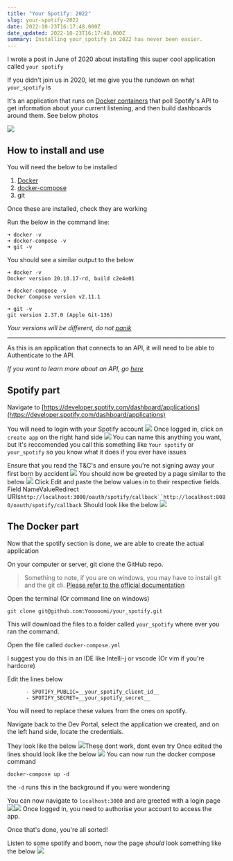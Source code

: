 ```yaml
---
title: "Your Spotify: 2022"
slug: your-spotify-2022
date: 2022-10-23T16:17:48.000Z
date_updated: 2022-10-23T16:17:48.000Z
summary: Installing your_spotify in 2022 has never been easier.
---
```


I wrote a post in June of 2020 about installing this super cool application called `your spotify`

If you didn't join us in 2020, let me give you the rundown on what `your_spotify` is

It's an application that runs on [Docker containers](https://www.docker.com) that poll Spotify's API to get information about your current listening, and then build dashboards around them. See below photos

![](https://user-images.githubusercontent.com/17204739/154752226-c2215a51-e20e-4ade-ac63-42c5abb25240.png)

## How to install and use

You will need the below to be installed

1. [Docker](https://docs.docker.com/engine/install/)
2. [docker-compose](https://docs.docker.com/compose/install/)
3. git

Once these are installed, check they are working

Run the below in the command line:

    ➜ docker -v
    ➜ docker-compose -v
    ➜ git -v

You should see a similar output to the below

    ➜ docker -v
    Docker version 20.10.17-rd, build c2e4e01

    ➜ docker-compose -v
    Docker Compose version v2.11.1

    ➜ git -v
    git version 2.37.0 (Apple Git-136)

*Your versions will be different, do not [panik](https://warehouse-camo.ingress.cmh1.psfhosted.org/2e5d6f776534fb7359fe412019743be199f86e6a/68747470733a2f2f692e696d6775722e636f6d2f426a4b5445386d2e6a706567)*

---

As this is an application that connects to an API, it will need to be able to Authenticate to the API.

*If you want to learn more about an API, go [here](https://www.mulesoft.com/resources/api/what-is-an-api)*

## Spotify part

Navigate to [https://developer.spotify.com/dashboard/applications](https://developer.spotify.com/dashboard/applications)

You will need to login with your Spotify account
![](__GHOST_URL__/content/images/2022/10/image.png)
Once logged in, click on `create app` on the right hand side
![](__GHOST_URL__/content/images/2022/10/image-1.png)
You can name this anything you want, but it's reccomended you call this something like `Your spotify` or `your_spotify` so you know what it does if you ever have issues

Ensure that you read the T&C's and ensure you're not signing away your first born by accident
![](__GHOST_URL__/content/images/2022/10/image-2.png)
You should now be greeted by a page similar to the below
![](__GHOST_URL__/content/images/2022/10/image-3.png)
Click Edit and paste the below values in to their respective fields.
Field NameValueRedirect URIs`http://localhost:3000/oauth/spotify/callback``http://localhost:8080/oauth/spotify/callback`
Should look like the below
![](__GHOST_URL__/content/images/2022/10/image-4.png)

## The Docker part

Now that the spotify section is done, we are able to create the actual application

On your computer or server, git clone the GitHub repo.

> Something to note, if you are on windows, you may have to install git and the git cli. [Please refer to the official documentation](https://git-scm.com/book/en/v2/Getting-Started-Installing-Git)

Open the terminal (Or command line on windows)

    git clone git@github.com:Yooooomi/your_spotify.git

This will download the files to a folder called `your_spotify` where ever you ran the command.

Open the file called `docker-compose.yml`

I suggest you do this in an IDE like Intelli-j or vscode (Or vim if you're hardcore)

Edit the lines below

          - SPOTIFY_PUBLIC=__your_spotify_client_id__
          - SPOTIFY_SECRET=__your_spotify_secret__

You will need to replace these values from the ones on spotify.

Navigate back to the Dev Portal, select the application we created, and on the left hand side, locate the credentials.

They look like the below
![](__GHOST_URL__/content/images/2022/10/image-5.png)These dont work, dont even try
Once edited the lines should look like the below
![](__GHOST_URL__/content/images/2022/10/image-6.png)
You can now run the docker compose command

    docker-compose up -d

the `-d` runs this in the background if you were wondering

You can now navigate to `localhost:3000` and are greeted with a login page
![](__GHOST_URL__/content/images/2022/10/image-7.png)![](__GHOST_URL__/content/images/2022/10/image-8.png)
Once logged in, you need to authorise your account to access the app.

Once that's done, you're all sorted!

Listen to some spotify and boom, now the page *should* look something like the below
![](__GHOST_URL__/content/images/2022/10/image-9.png)
